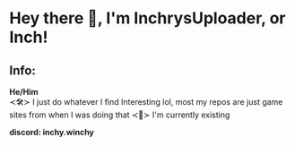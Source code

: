 # Hey there 👋, I'm InchrysUploader, or Inch!
## Info:
<b>He/Him</b><br/>
≺🛠️≻ I just do whatever I find Interesting lol, most my repos are just game sites from when I was doing that
≺🏫≻ I'm currently existing

<b>discord: inchy.winchy</b>
